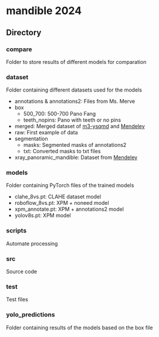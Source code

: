 # mandible 2024
## Directory
### compare
Folder to store results of different models for comparation

### dataset
Folder containing different datasets used for the models
- annotations & annotations2: Files from Ms. Merve
- box
  - 500_700: 500-700 Pano Fang
  - teeth_nopins: Pano with teeth or no pins
- merged: Merged dataset of [m3-ysqmd](https://universe.roboflow.com/noneed/m3-ysqmd) and [Mendeley](https://data.mendeley.com/datasets/hxt48yk462/1)
- raw: First example of data
- segmentation
  - masks: Segmented masks of annotations2
  - txt: Converted masks to txt files
- xray_panoramic_mandible: Dataset from [Mendeley](https://data.mendeley.com/datasets/hxt48yk462/1)

### models
Folder containing PyTorch files of the trained models 
- clahe_8vs.pt: CLAHE dataset model
- roboflow_8vs.pt: XPM + noneed model
- xpm_annotate.pt: XPM + annotations2 model
- yolov8s.pt: XPM model

### scripts
Automate processing

### src
Source code 

### test
Test files

### yolo_predictions
Folder containing results of the models based on the box file
